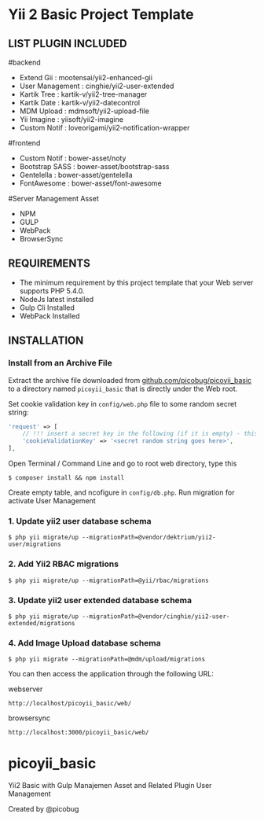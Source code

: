 Yii 2 Basic Project Template 
============================

LIST PLUGIN INCLUDED
--------------------

#backend
- Extend Gii : mootensai/yii2-enhanced-gii
- User Management : cinghie/yii2-user-extended
- Kartik Tree : kartik-v/yii2-tree-manager
- Kartik Date  : kartik-v/yii2-datecontrol
- MDM Upload : mdmsoft/yii2-upload-file
- Yii Imagine : yiisoft/yii2-imagine
- Custom Notif : loveorigami/yii2-notification-wrapper

#frontend
- Custom Notif : bower-asset/noty
- Bootstrap SASS : bower-asset/bootstrap-sass
- Gentelella : bower-asset/gentelella
- FontAwesome : bower-asset/font-awesome

#Server Management Asset
- NPM
- GULP
- WebPack
- BrowserSync

REQUIREMENTS
------------

- The minimum requirement by this project template that your Web server supports PHP 5.4.0.
- NodeJs latest installed
- Gulp Cli Installed
- WebPack Installed

INSTALLATION
------------

### Install from an Archive File

Extract the archive file downloaded from [github.com/picobug/picoyii_basic](https://github.com/picobug/picoyii_basic/archive/master.zip) to
a directory named `picoyii_basic` that is directly under the Web root.

Set cookie validation key in `config/web.php` file to some random secret string:

```php
'request' => [
    // !!! insert a secret key in the following (if it is empty) - this is required by cookie validation
    'cookieValidationKey' => '<secret random string goes here>',
],
```

Open Terminal / Command Line and go to root web directory, type this
```
$ composer install && npm install
```

Create empty table, and ncofigure in `config/db.php`. Run migration for activate User Management

### 1. Update yii2 user database schema
```
$ php yii migrate/up --migrationPath=@vendor/dektrium/yii2-user/migrations
```

### 2. Add Yii2 RBAC migrations 
```
$ php yii migrate/up --migrationPath=@yii/rbac/migrations
```

### 3. Update yii2 user extended database schema

```
$ php yii migrate/up --migrationPath=@vendor/cinghie/yii2-user-extended/migrations
```

### 4. Add Image Upload database schema

```
$ php yii migrate --migrationPath=@mdm/upload/migrations
```

You can then access the application through the following URL:

webserver
~~~
http://localhost/picoyii_basic/web/
~~~

browsersync
~~~
http://localhost:3000/picoyii_basic/web/
~~~


# picoyii_basic
Yii2 Basic with Gulp Manajemen Asset and Related Plugin User Management

Created by @picobug
